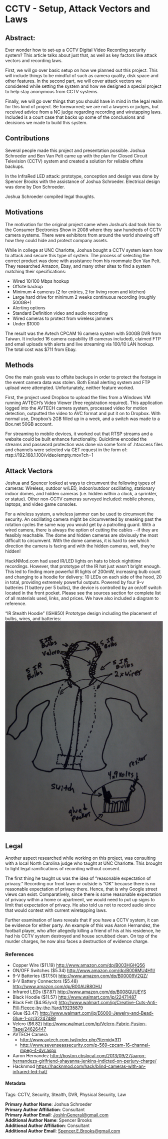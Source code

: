 # CCTV - Setup, Attack Vectors and Laws

## Abstract: 
Ever wonder how to set-up a CCTV Digital Video Recording security system? This article talks about just that, as well as key factors like attack vectors and recording laws.

First, we will go over basic setup on how we planned out this project. This will include things to be mindful of such as camera quality, disk space and other features. In the second part, we will cover attack vectors we considered while setting the system and how we designed a special project to help stay anonymous from CCTV systems. 

Finally, we will go over things that you should have in mind in the legal realm for this kind of project. Be forewarned; we are not a lawyers or judges, but received advice from a NC
judge regarding recording and wiretapping laws. Included is a court case that backs up some of the conclusions and decisions we made to build this system.

Contributions
---------------
Several people made this project and presentation possible. Joshua Schroeder and Ben Van Pelt came up with the plan for Closed Circuit Television (CCTV) system and created a solution for reliable offsite backups. 

In the InfraRed LED attack: prototype, conception and design was done by Spencer Brooks with the assistance of Joshua Schroeder. Electrical design was done by Don Schroeder.

Joshua Schroeder compiled legal thoughts. 

Motivations
-------------
The motivation for the original project came when Joshua’s dad took him to the Consumer Electronics Show in 2008 where they saw hundreds of CCTV camera systems. There were exhibitors from around the world showing off how they could hide and protect company assets. 

While in college at UNC Charlotte, Joshua bought a CCTV system learn how to attack and secure this type of system. The process of selecting the correct product was done with assistance from his roommate Ben Van Pelt. They researched Amazon, Ebay, and many other sites to find a system matching their specifications:

+ Wired 10/100 Mbps hookup
+ Offsite backup
+ Minimum 4 cameras (2 for entries, 2 for living room and kitchen)
+ Large hard drive for minimum 2 weeks continuous recording (roughly 500GB+)
+ Alerting options
+ Standard Definition video and audio recording
+ Wired cameras to protect from wireless jammers
+ Under $1000

The result was the Avtech CPCAM 16 camera system with 500GB DVR from Taiwan. It included 16 camera capability (6 cameras included), claimed FTP and email uploads with alerts and live streaming via 100/10 LAN hookup. The total cost was $711 from Ebay.

Methods
----------
One the main goals was to offsite backups in order to protect the footage in the event camera data was stolen. Both Email alerting system and FTP upload were attempted. Unfortunately, neither feature worked.

First, the project used Dropbox to upload the files from a Windows VM running AVTECH’s Video Viewer (free registration required). This application logged into the AVTECH camera system, processed video for motion detection, outputted the video to AVC format and put it on to Dropbox. With normal use, Dropbox’s 2GB filled up in a week, and a switch was made to a Box.net 50GB account. 

For streaming to mobile devices, it worked out that RTSP streams and a website could be built enhance functionality.  Quicktime encoded the streams and password protection was done via some form of .htaccess files and channels were selected via GET request in the form of: rtsp://192.168.1.100/video/empty.mov?ch=1

Attack Vectors
-----------------
Joshua and Spencer looked at ways to circumvent the following types of cameras: Wireless, outdoor w/LED, indoor/outdoor oscillating, stationary indoor domes, and hidden cameras (i.e. hidden within a clock, a sprinkler, or statue). Other non-CCTV cameras surveyed included: mobile phones, laptops, and video game consoles.

For a wireless system, a wireless jammer can be used to circumvent the security. An oscillating camera might be circumvented by sneaking past the rotation cycles the same way you would get by a patrolling guard. With a wired camera, there is always the option of cutting the cables --if they are feasibly reachable. The dome and hidden cameras are obviously the most difficult to circumvent. With the dome cameras, it is hard to see which direction the camera is facing and with the hidden cameras, well, they’re hidden!
 
HackNMod.com had used IR/LED lights on hats to block nighttime recordings. However, that prototype of the IR hat just wasn’t bright enough. This led to finding more powerful IR lights of 200mW, increasing bulb count and changing to a hoodie for delivery: 10 LEDs on each side of the hood, 20 in total, providing extremely powerful outputs. Powered by four 9-v batteries (1 battery per 5 bulbs), the device is controlled by an on/off switch located in the front pocket. Please see the sources section for complete list of all materials used, links, and prices. We have also included a diagram to reference. 

“IR Stealth Hoodie” (ISH850) 
Prototype design including the placement of bulbs, wires, and batteries:
 ![CCTV Diagram - Wires, Bulbs, Switches and 9 volt batteriest](imgs/CCTVDiagram.jpg)

Legal
------
Another aspect researched while working on this project, was consulting with a local North Carolina judge who taught at UNC Charlotte. This brought to light legal ramifications of recording without consent.

The first thing he taught us was the idea of “reasonable expectation of privacy.” Recording our front lawn or outside is “OK” because there is no reasonable expectation of privacy there. Hence, that is why Google street views can exist. Comparatively, since there is some reasonable expectation of privacy within a home or apartment, we would need to put up signs to limit that expectation of privacy. He also told us not to record audio since that would contest with current wiretapping laws. 

Further examination of laws reveals that if you have a CCTV system, it can be evidence for either party. An example of this was Aaron Hernandez, the football player, who after allegedly killing a friend of his at his residence, he had his CCTV system destroyed and house scrubbed clean. On top of the murder charges, he now also faces a destruction of evidence charge. 

### References

* Copper Wire ($11.19) http://www.amazon.com/dp/B003HGHQ56 
* ON/OFF Switches ($5.34) http://www.amazon.com/dp/B008MU4H1I/
* 9-V Batteries ($17.50) http://www.amazon.com/dp/B00009V2QZ/
* 9-V Battery Connectors ($5.48) http://www.amazon.com/dp/B00AUB8OHU
* Infrared LEDs ($7.87) http://www.amazon.com/dp/B008QUUEYS
* Black Hoodie ($11.57) http://www.walmart.com/ip/22471487
* Black Felt ($4.95/yrd) http://www.walmart.com/ip/Creative-Cuts-Anti-Pill-Fleece-by-the-Yard/19235879
* Glue ($3.47) http://www.walmart.com/ip/E6000-Jewelry-and-Bead-Glue-1-oz/32247489
* Velcro ($6.82) http://www.walmart.com/ip/Velcro-Fabric-Fusion-Tape/24626447
* AVTECH Camera
  * http://www.avtech.com.tw/index.php?Itemid=311
  * http://www.sevenseassecurity.com/p-569-cpcam-16-channel-mpeg-4-dvr.aspx
* Aaron Hernandez http://boston.cbslocal.com/2013/09/27/aaron-hernandezs-girlfriend-shayanna-jenkins-indicted-on-perjury-charge/
* Hacknmod https://hacknmod.com/hack/blind-cameras-with-an-infrared-led-hat/

#### Metadata
Tags: CCTV, Security, Stealth, DVR, Physical Security, Law

**Primary Author Name**: Joshua Schroeder  
**Primary Author Affiliation**: Consultant  
**Primary Author Email**: JoshInGeneral@gmail.com  
**Additional Author Name**: Spencer Brooks  
**Additional Author Affiliation**: Consultant  
**Additional Author Email**: Spencer.E.Brooks@gmail.com  